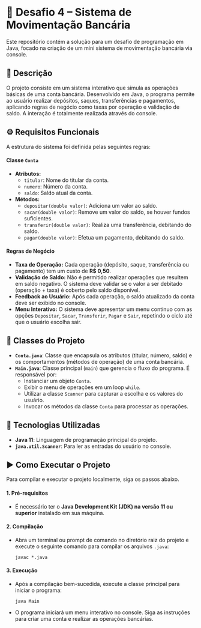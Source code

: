 # 🚀 Desafio 4 – Sistema de Movimentação Bancária

Este repositório contém a solução para um desafio de programação em Java, focado na criação de um mini sistema de movimentação bancária via console.

## 📝 Descrição

O projeto consiste em um sistema interativo que simula as operações básicas de uma conta bancária. Desenvolvido em Java, o programa permite ao usuário realizar depósitos, saques, transferências e pagamentos, aplicando regras de negócio como taxas por operação e validação de saldo. A interação é totalmente realizada através do console.

## ⚙️ Requisitos Funcionais

A estrutura do sistema foi definida pelas seguintes regras:

#### Classe `Conta`
-   **Atributos:**
    -   `titular`: Nome do titular da conta.
    -   `numero`: Número da conta.
    -   `saldo`: Saldo atual da conta.
-   **Métodos:**
    -   `depositar(double valor)`: Adiciona um valor ao saldo.
    -   `sacar(double valor)`: Remove um valor do saldo, se houver fundos suficientes.
    -   `transferir(double valor)`: Realiza uma transferência, debitando do saldo.
    -   `pagar(double valor)`: Efetua um pagamento, debitando do saldo.

#### Regras de Negócio
-   **Taxa de Operação:** Cada operação (depósito, saque, transferência ou pagamento) tem um custo de **R$ 0,50**.
-   **Validação de Saldo:** Não é permitido realizar operações que resultem em saldo negativo. O sistema deve validar se o valor a ser debitado (operação + taxa) é coberto pelo saldo disponível.
-   **Feedback ao Usuário:** Após cada operação, o saldo atualizado da conta deve ser exibido no console.
-   **Menu Interativo:** O sistema deve apresentar um menu contínuo com as opções `Depositar`, `Sacar`, `Transferir`, `Pagar` e `Sair`, repetindo o ciclo até que o usuário escolha sair.

## 🚀 Classes do Projeto

-   **`Conta.java`**: Classe que encapsula os atributos (titular, número, saldo) e os comportamentos (métodos de operação) de uma conta bancária.
-   **`Main.java`**: Classe principal (`main`) que gerencia o fluxo do programa. É responsável por:
    -   Instanciar um objeto `Conta`.
    -   Exibir o menu de operações em um loop `while`.
    -   Utilizar a classe `Scanner` para capturar a escolha e os valores do usuário.
    -   Invocar os métodos da classe `Conta` para processar as operações.

## 🔧 Tecnologias Utilizadas

-   **Java 11**: Linguagem de programação principal do projeto.
-   **`java.util.Scanner`**: Para ler as entradas do usuário no console.

## ▶️ Como Executar o Projeto

Para compilar e executar o projeto localmente, siga os passos abaixo.

#### 1. Pré-requisitos

-   É necessário ter o **Java Development Kit (JDK) na versão 11 ou superior** instalado em sua máquina.

#### 2. Compilação

-   Abra um terminal ou prompt de comando no diretório raiz do projeto e execute o seguinte comando para compilar os arquivos `.java`:
    ```shell
    javac *.java
    ```

#### 3. Execução

-   Após a compilação bem-sucedida, execute a classe principal para iniciar o programa:
    ```shell
    java Main
    ```
-   O programa iniciará um menu interativo no console. Siga as instruções para criar uma conta e realizar as operações bancárias.

